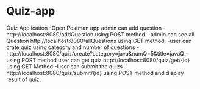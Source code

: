 # Quiz-app
Quiz Application
-Open Postman app admin can add question 
-http://localhost:8080/addQuestion using POST method. 
-admin can see all Question http://localhost:8080/allQuestions using GET method. 
-user can crate quiz using category and number of questions 
-http://localhost:8080/quiz/create?category=java&numQ=5&title=javaQ 
-using POST method user can get quiz http://localhost:8080/quiz/get/{id} using GET Method 
-User can submit the quizs 
-http://localhost:8080/quiz/submit/{id} using POST method and display result of quiz.
